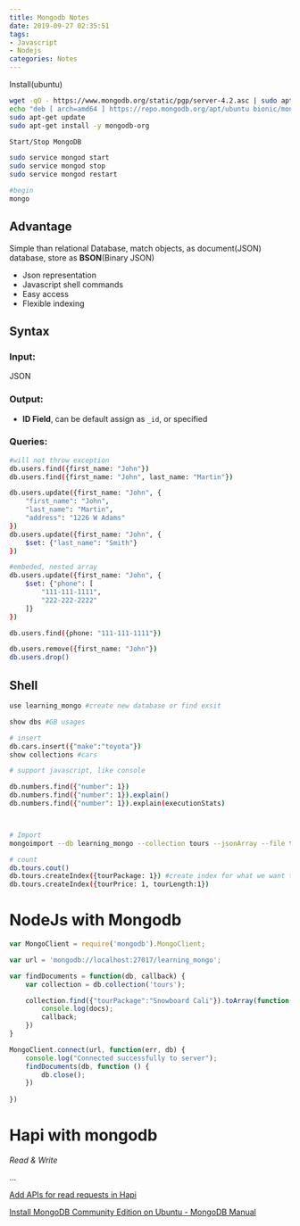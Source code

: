 ```yaml
---
title: Mongodb Notes
date: 2019-09-27 02:35:51
tags:
- Javascript
- Nodejs
categories: Notes
---
```


Install(ubuntu)
``` bash
wget -qO - https://www.mongodb.org/static/pgp/server-4.2.asc | sudo apt-key add -
echo "deb [ arch=amd64 ] https://repo.mongodb.org/apt/ubuntu bionic/mongodb-org/4.2 multiverse" | sudo tee /etc/apt/sources.list.d/mongodb-org-4.2.list
sudo apt-get update
sudo apt-get install -y mongodb-org

Start/Stop MongoDB

sudo service mongod start
sudo service mongod stop
sudo service mongod restart

#begin
mongo
```
## Advantage

Simple than relational Database, match objects, as document(JSON) database, store as **BSON**(Binary JSON)

- Json representation
- Javascript shell commands
- Easy access
- Flexible indexing

## Syntax

### Input:

JSON

### Output:

- **ID Field**, can be default assign as `_id`, or specified

### Queries:
``` bash
#will not throw exception
db.users.find({first_name: "John"})
db.users.find({first_name: "John", last_name: "Martin"})

db.users.update({first_name: "John", {
    "first_name": "John",
    "last_name": "Martin",
    "address": "1226 W Adams"
})
db.users.update({first_name: "John", {
    $set: {"last_name": "Smith"}
})

#embeded, nested array
db.users.update({first_name: "John", {
    $set: {"phone": [
        "111-111-1111",
        "222-222-2222"
    ]}
})

db.users.find({phone: "111-111-1111"})

db.users.remove({first_name: "John"})
db.users.drop()
```
## Shell

``` bash
use learning_mongo #create new database or find exsit

show dbs #GB usages

# insert
db.cars.insert({"make":"toyota"})
show collections #cars

# support javascript, like console

db.numbers.find({"number": 1})
db.numbers.find({"number": 1}).explain()
db.numbers.find({"number": 1}).explain(executionStats)



# Import
mongoimport --db learning_mongo --collection tours --jsonArray --file tours.json

# count
db.tours.cout()
db.tours.createIndex({tourPackage: 1}) #create index for what we want to search, no quotes
db.tours.createIndex({tourPrice: 1, tourLength:1})
```
# NodeJs with Mongodb
``` javascript
var MongoClient = require('mongodb').MongoClient;

var url = 'mongodb://localhost:27017/learning_mongo';

var findDocuments = function(db, callback) {
    var collection = db.collection('tours');

    collection.find({"tourPackage":"Snowboard Cali"}).toArray(function(err, docs) {
        console.log(docs);
        callback;
    })
}

MongoClient.connect(url, function(err, db) {
    console.log("Connected successfully to server");
    findDocuments(db, function () {
        db.close();
    })
    
})
```
# Hapi with mongodb

*Read & Write*

...

[Add APIs for read requests in Hapi](https://www.lynda.com/Moodle-tutorials/Add-APIs-read-requests-Hapi/573253/611692-4.html?srchtrk=index%3a3%0alinktypeid%3a2%0aq%3amogodb%0apage%3a1%0as%3arelevance%0asa%3atrue%0aproducttypeid%3a2)

[Install MongoDB Community Edition on Ubuntu - MongoDB Manual](https://docs.mongodb.com/manual/tutorial/install-mongodb-on-ubuntu/)